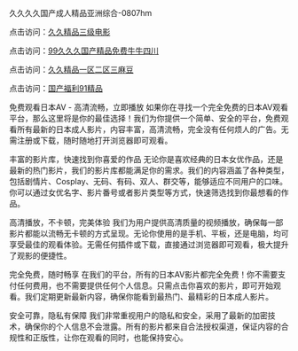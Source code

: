 久久久久国产成人精品亚洲综合-0807hm

点击访问：<a href="https://heiliaozj3tjd.pages.dev">久久精品三级电影</a>

点击访问：<a href="https://heiliaoe8ajia.pages.dev">99久久久国产精品免费牛牛四川</a>

点击访问：<a href="https://heiliaoxwd5i8.pages.dev">久久精品一区二区三麻豆</a>

点击访问：<a href="https://heiliaoxqkkct.pages.dev">国产福利91精品</a>

免费观看日本AV - 高清流畅，立即播放
如果你在寻找一个完全免费的日本AV观看平台，那么这里将是你的最佳选择！我们为你提供一个简单、安全的平台，免费观看所有最新的日本成人影片，内容丰富，高清流畅，完全没有任何烦人的广告。无需注册或下载，随时随地打开浏览器即可观看。

丰富的影片库，快速找到你喜爱的作品
无论你是喜欢经典的日本女优作品，还是最新的热门影片，我们的影片库都能满足你的需求。我们的内容涵盖了各种类型，包括剧情片、Cosplay、无码、有码、双人、群交等，能够适应不同用户的口味。你可以通过女优名字、影片番号或者影片类型等方式，快速筛选找到你最想看的作品。

高清播放，不卡顿，完美体验
我们为用户提供高清质量的视频播放，确保每一部影片都能以流畅无卡顿的方式呈现。无论你使用的是手机、平板，还是电脑，均可享受最佳的观看体验。无需任何插件或下载，直接通过浏览器即可观看，极大提升了观影的便捷性。

完全免费，随时畅享
在我们的平台，所有的日本AV影片都完全免费！你不需要支付任何费用，也不需要提供任何个人信息。只需点击你喜欢的影片，即可开始观看。我们定期更新最新内容，确保你能看到最热门、最精彩的日本成人影片。

安全可靠，隐私有保障
我们非常重视用户的隐私和安全，采用了最新的加密技术，确保你的个人信息不会泄露。所有的影片都来自合法授权渠道，保证内容的合规性和正版性，让你在观看的同时，也能保持安心。



<span style="display:none;">[Canonical link](https://github.com/yan7852/23567 ）</span>
